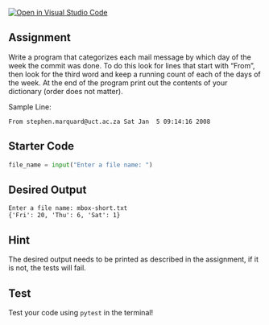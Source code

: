 [![Open in Visual Studio Code](https://classroom.github.com/assets/open-in-vscode-c66648af7eb3fe8bc4f294546bfd86ef473780cde1dea487d3c4ff354943c9ae.svg)](https://classroom.github.com/online_ide?assignment_repo_id=10719428&assignment_repo_type=AssignmentRepo)

## Assignment
Write a program that categorizes each mail message by which day of the week the commit was done. To do this look for lines that start with “From”, then look for the third word and keep a running count of each of the days of the week. At the end of the program print out the contents of your dictionary (order does not matter).

Sample Line:
```
From stephen.marquard@uct.ac.za Sat Jan  5 09:14:16 2008
```

## Starter Code
```python
file_name = input("Enter a file name: ")
```

## Desired Output
```
Enter a file name: mbox-short.txt
{'Fri': 20, 'Thu': 6, 'Sat': 1}
```

## Hint
The desired output needs to be printed as described in the assignment, if it is not, the tests will fail.

## Test
Test your code using `pytest` in the terminal!
